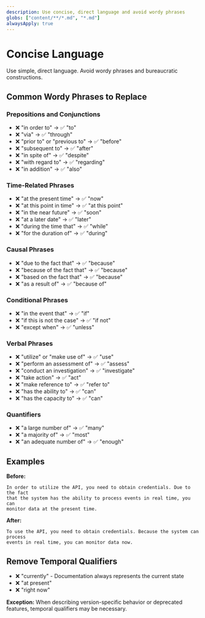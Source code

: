 ```yaml
---
description: Use concise, direct language and avoid wordy phrases
globs: ["content/**/*.md", "*.md"]
alwaysApply: true
---
```


# Concise Language

Use simple, direct language. Avoid wordy phrases and bureaucratic constructions.

## Common Wordy Phrases to Replace

### Prepositions and Conjunctions
- ❌ "in order to" → ✅ "to"
- ❌ "via" → ✅ "through"
- ❌ "prior to" or "previous to" → ✅ "before"
- ❌ "subsequent to" → ✅ "after"
- ❌ "in spite of" → ✅ "despite"
- ❌ "with regard to" → ✅ "regarding"
- ❌ "in addition" → ✅ "also"

### Time-Related Phrases
- ❌ "at the present time" → ✅ "now"
- ❌ "at this point in time" → ✅ "at this point"
- ❌ "in the near future" → ✅ "soon"
- ❌ "at a later date" → ✅ "later"
- ❌ "during the time that" → ✅ "while"
- ❌ "for the duration of" → ✅ "during"

### Causal Phrases
- ❌ "due to the fact that" → ✅ "because"
- ❌ "because of the fact that" → ✅ "because"
- ❌ "based on the fact that" → ✅ "because"
- ❌ "as a result of" → ✅ "because of"

### Conditional Phrases
- ❌ "in the event that" → ✅ "if"
- ❌ "if this is not the case" → ✅ "if not"
- ❌ "except when" → ✅ "unless"

### Verbal Phrases
- ❌ "utilize" or "make use of" → ✅ "use"
- ❌ "perform an assessment of" → ✅ "assess"
- ❌ "conduct an investigation" → ✅ "investigate"
- ❌ "take action" → ✅ "act"
- ❌ "make reference to" → ✅ "refer to"
- ❌ "has the ability to" → ✅ "can"
- ❌ "has the capacity to" → ✅ "can"

### Quantifiers
- ❌ "a large number of" → ✅ "many"
- ❌ "a majority of" → ✅ "most"
- ❌ "an adequate number of" → ✅ "enough"

## Examples

**Before:**
```
In order to utilize the API, you need to obtain credentials. Due to the fact 
that the system has the ability to process events in real time, you can 
monitor data at the present time.
```

**After:**
```
To use the API, you need to obtain credentials. Because the system can process 
events in real time, you can monitor data now.
```

## Remove Temporal Qualifiers

- ❌ "currently" - Documentation always represents the current state
- ❌ "at present"
- ❌ "right now"

**Exception:** When describing version-specific behavior or deprecated features, temporal qualifiers may be necessary.

